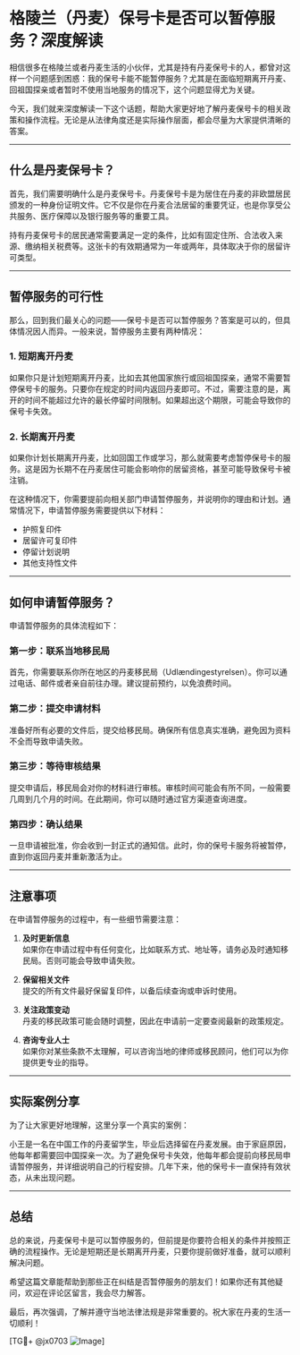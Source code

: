 # 格陵兰（丹麦）保号卡是否可以暂停服务？深度解读

相信很多在格陵兰或者丹麦生活的小伙伴，尤其是持有丹麦保号卡的人，都曾对这样一个问题感到困惑：我的保号卡能不能暂停服务？尤其是在面临短期离开丹麦、回祖国探亲或者暂时不使用当地服务的情况下，这个问题显得尤为关键。

今天，我们就来深度解读一下这个话题，帮助大家更好地了解丹麦保号卡的相关政策和操作流程。无论是从法律角度还是实际操作层面，都会尽量为大家提供清晰的答案。

---

## 什么是丹麦保号卡？

首先，我们需要明确什么是丹麦保号卡。丹麦保号卡是为居住在丹麦的非欧盟居民颁发的一种身份证明文件。它不仅是你在丹麦合法居留的重要凭证，也是你享受公共服务、医疗保障以及银行服务等的重要工具。

持有丹麦保号卡的居民通常需要满足一定的条件，比如有固定住所、合法收入来源、缴纳相关税费等。这张卡的有效期通常为一年或两年，具体取决于你的居留许可类型。

---

## 暂停服务的可行性

那么，回到我们最关心的问题——保号卡是否可以暂停服务？答案是可以的，但具体情况因人而异。一般来说，暂停服务主要有两种情况：

### 1. 短期离开丹麦

如果你只是计划短期离开丹麦，比如去其他国家旅行或回祖国探亲，通常不需要暂停保号卡的服务。只要你在规定的时间内返回丹麦即可。不过，需要注意的是，离开的时间不能超过允许的最长停留时间限制。如果超出这个期限，可能会导致你的保号卡失效。

### 2. 长期离开丹麦

如果你计划长期离开丹麦，比如回国工作或学习，那么就需要考虑暂停保号卡的服务。这是因为长期不在丹麦居住可能会影响你的居留资格，甚至可能导致保号卡被注销。

在这种情况下，你需要提前向相关部门申请暂停服务，并说明你的理由和计划。通常情况下，申请暂停服务需要提供以下材料：

- 护照复印件
- 居留许可复印件
- 停留计划说明
- 其他支持性文件

---

## 如何申请暂停服务？

申请暂停服务的具体流程如下：

### 第一步：联系当地移民局

首先，你需要联系你所在地区的丹麦移民局（Udlændingestyrelsen）。你可以通过电话、邮件或者亲自前往办理。建议提前预约，以免浪费时间。

### 第二步：提交申请材料

准备好所有必要的文件后，提交给移民局。确保所有信息真实准确，避免因为资料不全而导致申请失败。

### 第三步：等待审核结果

提交申请后，移民局会对你的材料进行审核。审核时间可能会有所不同，一般需要几周到几个月的时间。在此期间，你可以随时通过官方渠道查询进度。

### 第四步：确认结果

一旦申请被批准，你会收到一封正式的通知信。此时，你的保号卡服务将被暂停，直到你返回丹麦并重新激活为止。

---

## 注意事项

在申请暂停服务的过程中，有一些细节需要注意：

1. **及时更新信息**  
   如果你在申请过程中有任何变化，比如联系方式、地址等，请务必及时通知移民局。否则可能会导致申请失败。

2. **保留相关文件**  
   提交的所有文件最好保留复印件，以备后续查询或申诉时使用。

3. **关注政策变动**  
   丹麦的移民政策可能会随时调整，因此在申请前一定要查阅最新的政策规定。

4. **咨询专业人士**  
   如果你对某些条款不太理解，可以咨询当地的律师或移民顾问，他们可以为你提供更专业的指导。

---

## 实际案例分享

为了让大家更好地理解，这里分享一个真实的案例：

小王是一名在中国工作的丹麦留学生，毕业后选择留在丹麦发展。由于家庭原因，他每年都需要回中国探亲一次。为了避免保号卡失效，他每年都会提前向移民局申请暂停服务，并详细说明自己的行程安排。几年下来，他的保号卡一直保持有效状态，从未出现问题。

---

## 总结

总的来说，丹麦保号卡是可以暂停服务的，但前提是你要符合相关的条件并按照正确的流程操作。无论是短期还是长期离开丹麦，只要你提前做好准备，就可以顺利解决问题。

希望这篇文章能帮助到那些正在纠结是否暂停服务的朋友们！如果你还有其他疑问，欢迎在评论区留言，我会尽力解答。

最后，再次强调，了解并遵守当地法律法规是非常重要的。祝大家在丹麦的生活一切顺利！

[TG💪+ @jx0703 ![Image](https://github.com/user-attachments/assets/dbca1d08-cadb-493c-b0ec-ad6f7a83f270)]